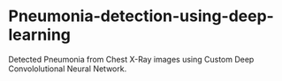 # Pneumonia-detection-using-deep-learning
Detected Pneumonia from Chest X-Ray images using Custom Deep Convololutional Neural Network.
